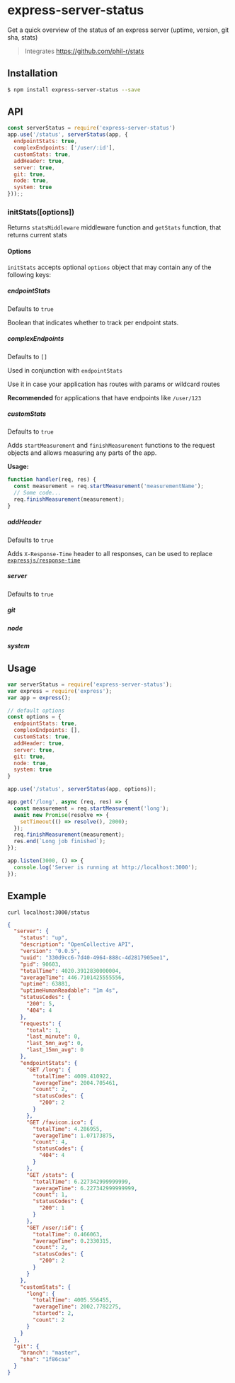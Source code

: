 # express-server-status
Get a quick overview of the status of an express server (uptime, version, git sha, stats)

> Integrates https://github.com/phil-r/stats

## Installation

```sh
$ npm install express-server-status --save
```

## API

```js
const serverStatus = require('express-server-status')
app.use('/status', serverStatus(app, {
  endpointStats: true,
  complexEndpoints: ['/user/:id'],
  customStats: true,
  addHeader: true,
  server: true,
  git: true,
  node: true,
  system: true
}));;
```

### initStats([options])

Returns `statsMiddleware` middleware function and `getStats` function,
that returns current stats

#### Options

`initStats` accepts optional `options` object that may contain any of the following keys:

##### endpointStats

Defaults to `true`

Boolean that indicates whether to track per endpoint stats.

##### complexEndpoints

Defaults to `[]`

Used in conjunction with `endpointStats`

Use it in case your application has routes with params or wildcard routes

**Recommended** for applications that have endpoints like `/user/123`

##### customStats

Defaults to `true`

Adds `startMeasurement` and `finishMeasurement` functions to the request objects
and allows measuring any parts of the app.

**Usage:**

```js
function handler(req, res) {
  const measurement = req.startMeasurement('measurementName');
  // Some code...
  req.finishMeasurement(measurement);
}
```

##### addHeader

Defaults to `true`

Adds `X-Response-Time` header to all responses, can be used to replace
[`expressjs/response-time`](https://github.com/expressjs/response-time)


##### server

Defaults to `true`

##### git
##### node
##### system

    
## Usage

```js
var serverStatus = require('express-server-status');
var express = require('express');
var app = express();

// default options
const options = {
  endpointStats: true,
  complexEndpoints: [],
  customStats: true,
  addHeader: true,
  server: true,
  git: true,
  node: true,
  system: true
}

app.use('/status', serverStatus(app, options));

app.get('/long', async (req, res) => {
  const measurement = req.startMeasurement('long');
  await new Promise(resolve => {
    setTimeout(() => resolve(), 2000);
  });
  req.finishMeasurement(measurement);
  res.end(`Long job finished`);
});

app.listen(3000, () => {
  console.log('Server is running at http://localhost:3000');
});
```

## Example
 
`curl localhost:3000/status`

```json
{
  "server": {
    "status": "up",
    "description": "OpenCollective API",
    "version": "0.0.5",
    "uuid": "330d9cc6-7d40-4964-888c-4d2817905ee1",
    "pid": 90603,
    "totalTime": 4020.3912830000004,
    "averageTime": 446.7101425555556,
    "uptime": 63881,
    "uptimeHumanReadable": "1m 4s",
    "statusCodes": {
      "200": 5,
      "404": 4
    },
    "requests": {
      "total": 1,
      "last_minute": 0,
      "last_5mn_avg": 0,
      "last_15mn_avg": 0
    },
    "endpointStats": {
      "GET /long": {
        "totalTime": 4009.410922,
        "averageTime": 2004.705461,
        "count": 2,
        "statusCodes": {
          "200": 2
        }
      },
      "GET /favicon.ico": {
        "totalTime": 4.286955,
        "averageTime": 1.07173875,
        "count": 4,
        "statusCodes": {
          "404": 4
        }
      },
      "GET /stats": {
        "totalTime": 6.227342999999999,
        "averageTime": 6.227342999999999,
        "count": 1,
        "statusCodes": {
          "200": 1
        }
      },
      "GET /user/:id": {
        "totalTime": 0.466063,
        "averageTime": 0.2330315,
        "count": 2,
        "statusCodes": {
          "200": 2
        }
      }
    },
    "customStats": {
      "long": {
        "totalTime": 4005.556455,
        "averageTime": 2002.7782275,
        "started": 2,
        "count": 2
      }
    }
  },
  "git": {
    "branch": "master",
    "sha": "1f86caa"
  }
}
```
